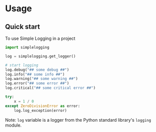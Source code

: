# Usage

## Quick start
To use Simple Logging in a project

```python
import simplelogging

log = simplelogging.get_logger()

# start logging
log.debug("## some debug ##")
log.info("## some info ##")
log.warning("## some warning ##")
log.error("## some error ##")
log.critical("## some critical error ##")

try:
    x = 1 / 0
except ZeroDivisionError as error:
    log.log_exception(error)
```

Note: `log` variable is a logger from the Python standard library's `logging` module.

